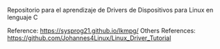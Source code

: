 Repositorio para el aprendizaje de Drivers de Dispositivos para Linux en lenguaje C

Reference: https://sysprog21.github.io/lkmpg/
Others References: https://github.com/Johannes4Linux/Linux_Driver_Tutorial
